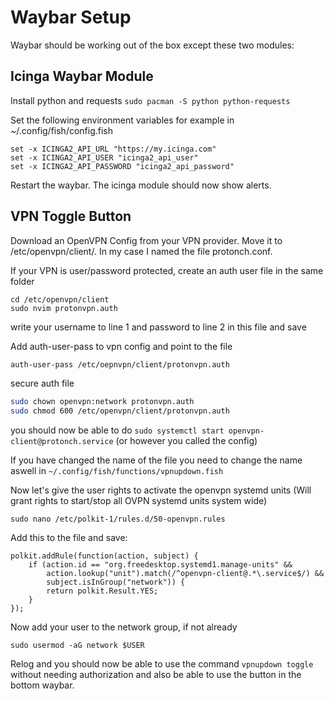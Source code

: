 # Waybar Setup
Waybar should be working out of the box except these two modules:
## Icinga Waybar Module
Install python and requests
`sudo pacman -S python python-requests`

Set the following environment variables for example in ~/.config/fish/config.fish
```
set -x ICINGA2_API_URL "https://my.icinga.com"
set -x ICINGA2_API_USER "icinga2_api_user"
set -x ICINGA2_API_PASSWORD "icinga2_api_password"
```

Restart the waybar. The icinga module should now show alerts.

## VPN Toggle Button
Download an OpenVPN Config from your VPN provider. Move it to
/etc/openvpn/client/. In my case I named the file protonch.conf.

If your VPN is user/password protected, create an auth user file in the same folder
```
cd /etc/openvpn/client
sudo nvim protonvpn.auth
```
write your username to line 1 and password to line 2 in this file and save

Add auth-user-pass to vpn config and point to the file
```bash
auth-user-pass /etc/oepnvpn/client/protonvpn.auth
```

secure auth file
```bash
sudo chown openvpn:network protonvpn.auth
sudo chmod 600 /etc/openvpn/client/protonvpn.auth
```

you should now be able to do `sudo systemctl start openvpn-client@protonch.service` (or however you called the config)

If you have changed the name of the file you need to change the name aswell in `~/.config/fish/functions/vpnupdown.fish`

Now let's give the user rights to activate the openvpn systemd units (Will grant rights to start/stop all OVPN systemd units system wide)

`sudo nano /etc/polkit-1/rules.d/50-openvpn.rules`

Add this to the file and save:
```
polkit.addRule(function(action, subject) {
    if (action.id == "org.freedesktop.systemd1.manage-units" &&
        action.lookup("unit").match(/^openvpn-client@.*\.service$/) &&
        subject.isInGroup("network")) {
        return polkit.Result.YES;
    }
});
```

Now add your user to the network group, if not already

`sudo usermod -aG network $USER`

Relog and you should now be able to use the command `vpnupdown toggle` without needing authorization and also be able to use the button in the bottom waybar.


